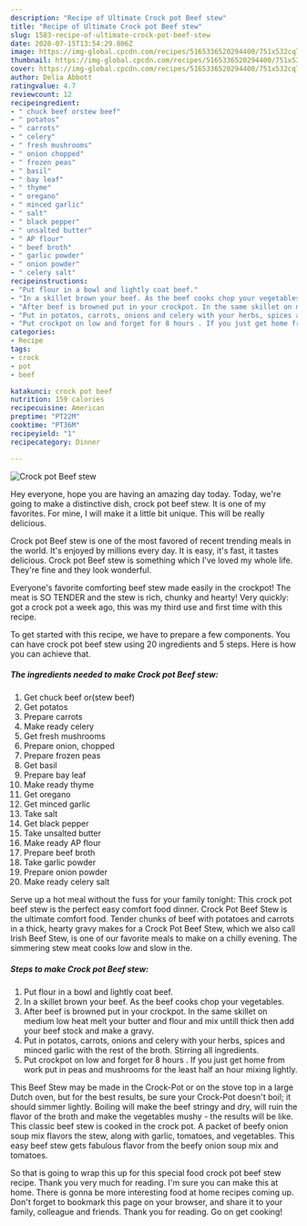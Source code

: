 ```yaml
---
description: "Recipe of Ultimate Crock pot Beef stew"
title: "Recipe of Ultimate Crock pot Beef stew"
slug: 1583-recipe-of-ultimate-crock-pot-beef-stew
date: 2020-07-15T13:54:29.806Z
image: https://img-global.cpcdn.com/recipes/5165336520294400/751x532cq70/crock-pot-beef-stew-recipe-main-photo.jpg
thumbnail: https://img-global.cpcdn.com/recipes/5165336520294400/751x532cq70/crock-pot-beef-stew-recipe-main-photo.jpg
cover: https://img-global.cpcdn.com/recipes/5165336520294400/751x532cq70/crock-pot-beef-stew-recipe-main-photo.jpg
author: Delia Abbott
ratingvalue: 4.7
reviewcount: 12
recipeingredient:
- " chuck beef orstew beef"
- " potatos"
- " carrots"
- " celery"
- " fresh mushrooms"
- " onion chopped"
- " frozen peas"
- " basil"
- " bay leaf"
- " thyme"
- " oregano"
- " minced garlic"
- " salt"
- " black pepper"
- " unsalted butter"
- " AP flour"
- " beef broth"
- " garlic powder"
- " onion powder"
- " celery salt"
recipeinstructions:
- "Put flour in a bowl and lightly coat beef."
- "In a skillet brown your beef. As the beef cooks chop your vegetables."
- "After beef is browned put in your crockpot. In the same skillet on medium low heat melt your butter and flour and mix untill thick then add your beef stock and make a gravy."
- "Put in potatos, carrots, onions and celery with your herbs, spices and minced garlic with the rest of the broth. Stirring all ingredients."
- "Put crockpot on low and forget for 8 hours . If you just get home from work put in peas and mushrooms for the least half an hour mixing lightly."
categories:
- Recipe
tags:
- crock
- pot
- beef

katakunci: crock pot beef 
nutrition: 159 calories
recipecuisine: American
preptime: "PT22M"
cooktime: "PT36M"
recipeyield: "1"
recipecategory: Dinner

---
```



![Crock pot Beef stew](https://img-global.cpcdn.com/recipes/5165336520294400/751x532cq70/crock-pot-beef-stew-recipe-main-photo.jpg)

Hey everyone, hope you are having an amazing day today. Today, we're going to make a distinctive dish, crock pot beef stew. It is one of my favorites. For mine, I will make it a little bit unique. This will be really delicious.

Crock pot Beef stew is one of the most favored of recent trending meals in the world. It's enjoyed by millions every day. It is easy, it's fast, it tastes delicious. Crock pot Beef stew is something which I've loved my whole life. They're fine and they look wonderful.

Everyone&#39;s favorite comforting beef stew made easily in the crockpot! The meat is SO TENDER and the stew is rich, chunky and hearty! Very quickly: got a crock pot a week ago, this was my third use and first time with this recipe.


To get started with this recipe, we have to prepare a few components. You can have crock pot beef stew using 20 ingredients and 5 steps. Here is how you can achieve that.

<!--inarticleads1-->

##### The ingredients needed to make Crock pot Beef stew:

1. Get  chuck beef or(stew beef)
1. Get  potatos
1. Prepare  carrots
1. Make ready  celery
1. Get  fresh mushrooms
1. Prepare  onion, chopped
1. Prepare  frozen peas
1. Get  basil
1. Prepare  bay leaf
1. Make ready  thyme
1. Get  oregano
1. Get  minced garlic
1. Take  salt
1. Get  black pepper
1. Take  unsalted butter
1. Make ready  AP flour
1. Prepare  beef broth
1. Take  garlic powder
1. Prepare  onion powder
1. Make ready  celery salt


Serve up a hot meal without the fuss for your family tonight: This crock pot beef stew is the perfect easy comfort food dinner. Crock Pot Beef Stew is the ultimate comfort food. Tender chunks of beef with potatoes and carrots in a thick, hearty gravy makes for a Crock Pot Beef Stew, which we also call Irish Beef Stew, is one of our favorite meals to make on a chilly evening. The simmering stew meat cooks low and slow in the. 

<!--inarticleads2-->

##### Steps to make Crock pot Beef stew:

1. Put flour in a bowl and lightly coat beef.
1. In a skillet brown your beef. As the beef cooks chop your vegetables.
1. After beef is browned put in your crockpot. In the same skillet on medium low heat melt your butter and flour and mix untill thick then add your beef stock and make a gravy.
1. Put in potatos, carrots, onions and celery with your herbs, spices and minced garlic with the rest of the broth. Stirring all ingredients.
1. Put crockpot on low and forget for 8 hours . If you just get home from work put in peas and mushrooms for the least half an hour mixing lightly.


This Beef Stew may be made in the Crock-Pot or on the stove top in a large Dutch oven, but for the best results, be sure your Crock-Pot doesn&#39;t boil; it should simmer lightly. Boiling will make the beef stringy and dry, will ruin the flavor of the broth and make the vegetables mushy - the results will be like. This classic beef stew is cooked in the crock pot. A packet of beefy onion soup mix flavors the stew, along with garlic, tomatoes, and vegetables. This easy beef stew gets fabulous flavor from the beefy onion soup mix and tomatoes. 

So that is going to wrap this up for this special food crock pot beef stew recipe. Thank you very much for reading. I'm sure you can make this at home. There is gonna be more interesting food at home recipes coming up. Don't forget to bookmark this page on your browser, and share it to your family, colleague and friends. Thank you for reading. Go on get cooking!
